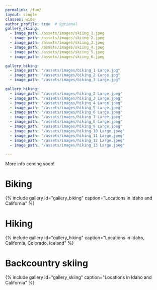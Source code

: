 ```yaml
---
permalink: /fun/
layout: single
classes: wide
author_profile: true  # Optional
gallery_skiing:
  - image_path: /assets/images/skiing_1.jpeg
  - image_path: /assets/images/skiing_2.jpeg
  - image_path: /assets/images/skiing_3.jpeg
  - image_path: /assets/images/skiing_4.jpeg
  - image_path: /assets/images/skiing_5.jpeg
  - image_path: /assets/images/skiing_6.jpeg

gallery_biking:
  - image_path: "/assets/images/biking_1 Large.jpg"
  - image_path: "/assets/images/biking_2 Large.jpg"
  - image_path: "/assets/images/biking_3 Large.jpg"

gallery_hiking:
  - image_path: "/assets/images/hiking_2 Large.jpeg"
  - image_path: "/assets/images/hiking_3 Large.jpeg"
  - image_path: "/assets/images/hiking_4 Large.jpeg"
  - image_path: "/assets/images/hiking_5 Large.jpeg"
  - image_path: "/assets/images/hiking_6 Large.jpeg"
  - image_path: "/assets/images/hiking_7 Large.jpeg"
  - image_path: "/assets/images/hiking_8 Large.jpeg"
  - image_path: "/assets/images/hiking_9 Large.jpeg"
  - image_path: "/assets/images/hiking_10 Large.jpeg"
  - image_path: "/assets/images/hiking_11 Large.jpeg"
  - image_path: "/assets/images/hiking_12 Large.jpeg"
  - image_path: "/assets/images/hiking_13 Large.jpeg"

---
```

More info coming soon!
# Biking
{% include gallery id="gallery_biking" caption="Locations in Idaho and California" %}

# Hiking
{% include gallery id="gallery_hiking" caption="Locations in Idaho, California, Colorado, Iceland" %}

# Backcountry skiing 
{% include gallery id="gallery_skiing" caption="Locations in Idaho and California" %}
